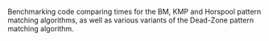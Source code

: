 Benchmarking code comparing times for the BM, KMP and Horspool pattern matching algorithms, as well as various variants of the Dead-Zone pattern matching algorithm. 
